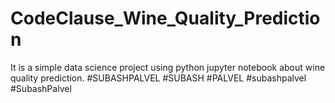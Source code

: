 # CodeClause_Wine_Quality_Prediction
It is a simple data science project using python jupyter notebook about wine quality prediction. #SUBASHPALVEL #SUBASH #PALVEL #subashpalvel #SubashPalvel
